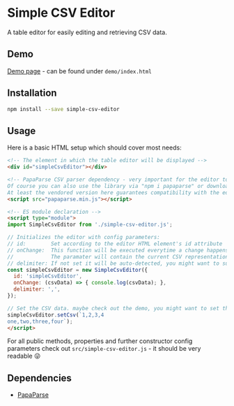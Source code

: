 # Simple CSV Editor

A table editor for easily editing and retrieving CSV data.

## Demo

[Demo page](https://dag0310.github.io/simple-csv-editor/demo/) - can be found under `demo/index.html`

## Installation

```bash
npm install --save simple-csv-editor
```

## Usage

Here is a basic HTML setup which should cover most needs:

```html
<!-- The element in which the table editor will be displayed -->
<div id="simpleCsvEditor"></div>

<!-- PapaParse CSV parser dependency - very important for the editor to work!
Of course you can also use the library via "npm i papaparse" or download it yourself.
At least the vendored version here guarantees compatibility with the editor. -->
<script src="papaparse.min.js"></script>

<!-- ES module declaration -->
<script type="module">
import SimpleCsvEditor from './simple-csv-editor.js';

// Initializes the editor with config parameters:
// id:        Set according to the editor HTML element's id attribute
// onChange:  This function will be executed everytime a change happens inside the editor.
//            The paramater will contain the current CSV representation of the editor.
// delimiter: If not set it will be auto-detected, you might want to supply the delimiter to get consistent behavior.
const simpleCsvEditor = new SimpleCsvEditor({
  id: 'simpleCsvEditor',
  onChange: (csvData) => { console.log(csvData); },
  delimiter: ',',
});

// Set the CSV data. maybe check out the demo, you might want to set this using a text area or some other way.
simpleCsvEditor.setCsv(`1,2,3,4
one,two,three,four`);
</script>
```

For all public methods, properties and further constructor config parameters check out `src/simple-csv-editor.js` - it should be very readable 😜

## Dependencies

- [PapaParse](https://www.papaparse.com)
